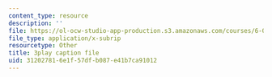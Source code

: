 ```yaml
---
content_type: resource
description: ''
file: https://ol-ocw-studio-app-production.s3.amazonaws.com/courses/6-006-introduction-to-algorithms-spring-2020/312027816e1f57dfb087e41b7ca91012_l_A-ig1n8CM.vtt
file_type: application/x-subrip
resourcetype: Other
title: 3play caption file
uid: 31202781-6e1f-57df-b087-e41b7ca91012
---
```

